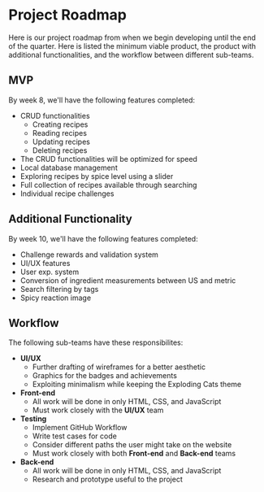 # Project Roadmap

Here is our project roadmap from when we begin developing until the end of the quarter. Here is listed the minimum viable product, the product with 
additional functionalities, and the workflow between different sub-teams.

## MVP

By week 8, we'll have the following features completed:
- CRUD functionalities
  -  Creating recipes
  -  Reading recipes
  -  Updating recipes
  -  Deleting recipes
- The CRUD functionalities will be optimized for speed
- Local database management
- Exploring recipes by spice level using a slider
- Full collection of recipes available through searching
- Individual recipe challenges


## Additional Functionality

By week 10, we'll have the following features completed:
- Challenge rewards and validation system
- UI/UX features
- User exp. system
- Conversion of ingredient measurements between US and metric
- Search filtering by tags
- Spicy reaction image

## Workflow

The following sub-teams have these responsibilites:
- **UI/UX**
  - Further drafting of wireframes for a better aesthetic
  - Graphics for the badges and achievements
  - Exploiting minimalism while keeping the Exploding Cats theme
- **Front-end**
  - All work will be done in only HTML, CSS, and JavaScript
  - Must work closely with the **UI/UX** team
- **Testing**
  - Implement GitHub Workflow
  - Write test cases for code
  - Consider different paths the user might take on the website
  - Must work closely with both **Front-end** and **Back-end** teams
- **Back-end**
  - All work will be done in only HTML, CSS, and JavaScript
  - Research and prototype useful to the project
